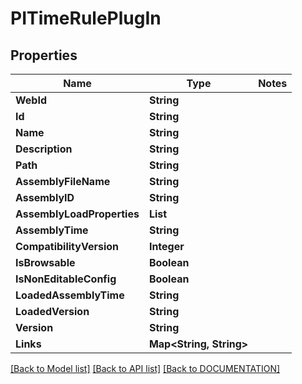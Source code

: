 # PITimeRulePlugIn

## Properties
Name | Type | Notes
------------ | ------------- | -------------
**WebId** | **String**
**Id** | **String**
**Name** | **String**
**Description** | **String**
**Path** | **String**
**AssemblyFileName** | **String**
**AssemblyID** | **String**
**AssemblyLoadProperties** | **List<String>**
**AssemblyTime** | **String**
**CompatibilityVersion** | **Integer**
**IsBrowsable** | **Boolean**
**IsNonEditableConfig** | **Boolean**
**LoadedAssemblyTime** | **String**
**LoadedVersion** | **String**
**Version** | **String**
**Links** | **Map<String, String>**

[[Back to Model list]](../../DOCUMENTATION.md#documentation-for-models) [[Back to API list]](../../DOCUMENTATION.md#documentation-for-api-endpoints) [[Back to DOCUMENTATION]](../../DOCUMENTATION.md)
